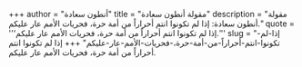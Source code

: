 +++
author = "أنطون سعادة"
title = "مقولة أنطون سعادة"
description = "مقولة أنطون سعادة: إذا لم تكونوا انتم أحراراً من أمة حرة، فحريات الأمم عار عليكم."
quote = '''إذا لم تكونوا انتم أحراراً من أمة حرة، فحريات الأمم عار عليكم.'''
slug = "إذا-لم-تكونوا-انتم-أحراراً-من-أمة-حرة،-فحريات-الأمم-عار-عليكم"
+++
إذا لم تكونوا انتم أحراراً من أمة حرة، فحريات الأمم عار عليكم.
